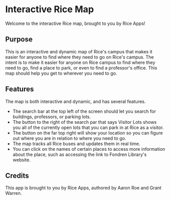 Interactive Rice Map
====================

Welcome to the interactive Rice map, brought to you by Rice Apps!

Purpose
-------

This is an interactive and dynamic map of Rice's campus that
makes it easier for anyone to find where they need to go on 
Rice's campus. The intent is to make it easier for anyone 
on Rice campus to find where they need to go, find a place
to park, or even to find a professor's office. This map should
help you get to wherever you need to go.

Features
--------

The map is both interactive and dynamic, and has several features.
- The search bar at the top left of the screen should let you
search for buildings, professors, or parking lots.
- The button to the right of the search par that says Visitor Lots
shows you all of the currently open lots that you can park in at Rice
as a visitor.
- The button on the far top right will show your location so you can
figure out where you are in relation to where you need to go.
- The map tracks all Rice buses and updates them in real time.
- You can click on the names of certain places to access more information 
about the place, such as accessing the link to Fondren Library's website.

Credits
-------

This app is brought to you by Rice Apps, authored by Aaron Roe and Grant Warren.